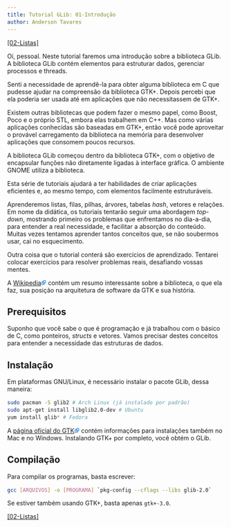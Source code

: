 ```yaml
---
title: Tutorial GLib: 01-Introdução
author: Anderson Tavares
---
```

[\[02-Listas\]](2015-02-05-tut-glib-02-listas.html)

Oi, pessoal. Neste tutorial faremos uma introdução sobre a biblioteca GLib. A biblioteca GLib contém elementos para estruturar dados, gerenciar processos e threads. 

Senti a necessidade de aprendê-la para obter alguma biblioteca em C que pudesse ajudar na compreensão da biblioteca GTK+. Depois percebi que ela poderia ser usada até em aplicações que não necessitassem de GTK+.

Existem outras bibliotecas que podem fazer o mesmo papel, como Boost, Poco e o próprio STL, embora elas trabalhem em C++. Mas como várias aplicações conhecidas são baseadas em GTK+, então você pode aproveitar o provável carregamento da biblioteca na memória para desenvolver aplicações que consomem poucos recursos.

A biblioteca GLib começou dentro da biblioteca GTK+, com o objetivo de encapsular funções não diretamente ligadas à interface gráfica. O ambiente GNOME utiliza a biblioteca.

Esta série de tutoriais ajudará a ter habilidades de criar aplicações eficientes e, ao mesmo tempo, com elementos facilmente estruturáveis.

Aprenderemos listas, filas, pilhas, árvores, tabelas *hash*, vetores e relações. Em nome da didática, os tutoriais tentarão seguir uma abordagem *top-down*, mostrando primeiro os problemas que enfrentamos no dia-a-dia, para entender a real necessidade, e facilitar a absorção do conteúdo. Muitas vezes tentamos aprender tantos conceitos que, se não soubermos usar, cai no esquecimento.

Outra coisa que o tutorial conterá são exercícios de aprendizado. Tentarei colocar exercícios para resolver problemas reais, desafiando vossas mentes.

A [Wikipedia![](../images/externallink.png)](http://en.wikipedia.org/wiki/GLib) contém um resumo interessante sobre a biblioteca, o que ela faz, sua posição na arquitetura de software da GTK e sua história.

## Prerequisitos

Suponho que você sabe o que é programação e já trabalhou com o básico de C, como ponteiros, *structs* e vetores. Vamos precisar destes conceitos para entender a necessidade das estruturas de dados.

## Instalação

Em plataformas GNU/Linux, é necessário instalar o pacote GLib, dessa maneira:

``` bash
sudo pacman -S glib2 # Arch Linux (já instalado por padrão)
sudo apt-get install libglib2.0-dev # Ubuntu
yum install glib* # Fedora
```

A [página oficial do GTK![](../images/externallink.png)](http://www.gtk.org/download/index.php) contém informações para instalações também no Mac e no Windows. Instalando GTK+ por completo, você obtém o GLib.

## Compilação

Para compilar os programas, basta escrever:

```bash
gcc [ARQUIVOS] -o [PROGRAMA] `pkg-config --cflags --libs glib-2.0`
```

Se estiver também usando GTK+, basta apenas `gtk+-3.0`.

[\[02-Listas\]](2015-02-05-tut-glib-02-listas.html)